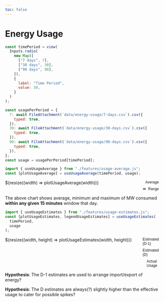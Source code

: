 ```yaml
---
toc: false
---
```


# Energy Usage

<div class="grid grid-cols-1">

```js
const timePeriod = view(
  Inputs.radio(
    new Map([
      ["7 days", 7],
      ["30 days", 30],
      ["90 days", 90],
    ]),
    {
      label: "Time Period",
      value: 30,
    }
  )
);
```

</div>

```js
const usagePerPeriod = {
  7: await FileAttachment(`data/energy-usage/7-days.csv`).csv({
    typed: true,
  }),
  30: await FileAttachment(`data/energy-usage/30-days.csv`).csv({
    typed: true,
  }),
  90: await FileAttachment(`data/energy-usage/90-days.csv`).csv({
    typed: true,
  }),
};
const usage = usagePerPeriod[timePeriod];
```

```js
import { useUsageAverage } from "./features/usage-average.js";
const [plotUsageAverage] = useUsageAverage(timePeriod, usage);
```

<div class="grid grid-cols-1" style="grid-auto-rows: 504px;">
  <div class="card" style="display: flex">
    <div style="flex:1;">
      ${resize((width) => plotUsageAverage(width))}
    </div>
    <div style="flex: 0;">
      <div style="display: flex; flex-direction: column; gap: 8px; font-family: sans-serif; font-size: 12px;">
        <div style="display: flex; align-items: center; gap: 8px;">
          <svg width="24" height="12">
            <line x1="0" y1="6" x2="24" y2="6" stroke="#fff" stroke-width="2" />
          </svg>
          <span>Average</span>
        </div>
        <div style="display: flex; align-items: center; gap: 8px;">
          <svg width="24" height="16">
            <rect width="100%" height="100%" fill="#748899" />
          </svg>
          <span>Range</span>
        </div>
      </div>
    </div>
  </div>
</div>
<div class="note">

The above chart shows average, minimum and maximum of MW consumed **within any given 15 minutes** window that day.

</div>

```js
import { useUsageEstimates } from "./features/usage-estimates.js";
const [plotUsageEstimates, legendUsageEstimates] = useUsageEstimates(
  timePeriod,
  usage
);
```

<div class="grid grid-cols-1" style="grid-auto-rows: 504px;">
  <div class="card" style="display: flex">
    <div style="flex:1;">
      ${resize((width, height) => plotUsageEstimates(width, height))}
    </div>
    <div style="flex: 0;">
      <div style="display: flex; flex-direction: column; gap: 8px; font-family: sans-serif; font-size: 12px;">
        <div style="display: flex; align-items: center; gap: 8px;">
          <svg width="24" height="12">
            <line x1="0" y1="6" x2="24" y2="6" stroke="#748899" stroke-width="2" />
          </svg>
          <span>Estimated (D-1)</span>
        </div>
        <div style="display: flex; align-items: center; gap: 8px;">
          <svg width="24" height="12">
            <line x1="0" y1="6" x2="24" y2="6" stroke="#cbefe2" stroke-width="2" stroke-dasharray="4" />
          </svg>
          <span>Estimated (D)</span>
        </div>
        <div style="display: flex; align-items: center; gap: 8px;">
          <svg width="24" height="12">
            <line x1="0" y1="6" x2="24" y2="6" stroke="#fff" stroke-width="2" />
          </svg>
          <span>Actual Usage</span>
        </div>
      </div>
    </div>
  </div>
</div>
<div class="note">

**Hypothesis**: The D-1 estimates are used to arrange import/export of energy?

**Hypothesis**: The D estimates are always(?) slightly higher than the effective usage to cater for possible spikes?
</div>
